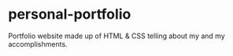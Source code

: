 # personal-portfolio
Portfolio website made up of HTML &amp; CSS telling about my and my accomplishments.
